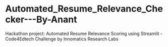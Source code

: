 # Automated_Resume_Relevance_Checker---By-Anant
Hackathon project: Automated Resume Relevance Scoring using Streamlit - Code4Edtech Challenge by Innomatics Research Labs
